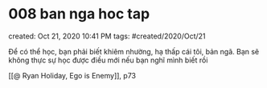 # 008 ban nga hoc tap

created: Oct 21, 2020 10:41 PM
tags: #created/2020/Oct/21

Để có thể học, bạn phải biết khiêm nhường, hạ thấp cái tôi, bản ngã. Bạn sẽ không thực sự học được điều mới nếu bạn nghĩ mình biết rồi 

[[@ Ryan Holiday, Ego is Enemy]], p73